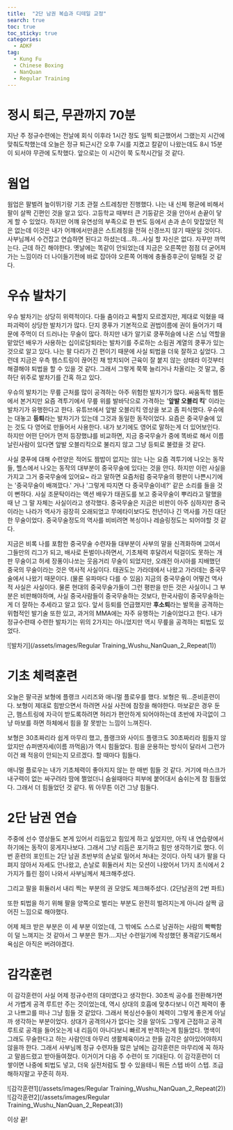 ```yaml
---
title:  "2단 남권 복습과 디테일 교정"
search: true
toc: true
toc_sticky: true
categories: 
  - ADKF
tag:
  - Kung Fu
  - Chinese Boxing
  - NanQuan
  - Regular Training
---
```


# 정시 퇴근, 무관까지 70분

지난 주 정규수련에는 전날에 회식 이후라 1시간 정도 일찍 퇴근했어서 그랬는지 시간에 맞춰도착했는데 오늘은 정규 퇴근시간 오후 7시를 지켰고 칼같이 나왔는데도 8시 15분이 되서야 무관에 도착했다. 앞으로는 이 시간이 쭉 도착시간일 것 같다.

# 웜업

웜업은 팔벌려 높이뛰기랑 기초 관절 스트레칭만 진행했다.
나는 내 신체 평균에 비해서 팔이 살짝 긴편인 것을 알고 있다.
고등학교 때부터 큰 기둥같은 것을 안아서 손끝이 닿게 할 수 있었다.
하지만 어꺠 유연성의 부족으로 한 번도 등에서 손과 손이 맞잡았던 적은 없는데 이것은 내가 어꺠에서만큼은 스트레칭을 전혀 신경쓰지 않기 때문일 것이다.
사부님께서 수건잡고 연습하면 된다고 하셨는데...하...사실 할 자신은 없다.
자꾸만 까먹는다.
근데 하긴 해야한다. 옛날에는 똑같이 안되었는데 지금은 오른쪽만 점점 더 굳어져가는 느낌이라 더 나이들기전에 바로 잡아야 오른쪽 어깨에 충돌증후군이 덜해질 것 같다.

# 우슈 발차기

우슈 발차기는 상당히 위력적이다.
다들 춤이라고 욕할지 모르겠지만, 제대로 익혔을 때 파괴력이 상당한 발차기가 많다.
단지 쿵푸가 기본적으로 권법이름에 권이 들어가기 때문에 주먹이 더 드러나는 무술이 많다.
하지만 내가 알기로 쿵푸허슬에 나온 스님 역할을 맡았던 배우가 사용하는 십이로담퇴라는 발차기를 주로하는 소림권 계열의 쿵푸가 있는 것으로 알고 있다.
나는 팔 다리가 긴 편이기 때문에 사실 퇴법을 더욱 잘하고 싶었다.
그런데 지금은 우측 햄스트링이 끊어진 채 방치되어 근육이 잘 붙지 않는 상태라 이것부터 해결해야 퇴법을 할 수 있을 것 같다.
그래서 그렇게 쭉쭉 늘리거나 차올리는 것 말고, 중하단 위주로 발차기를 간혹 하고 있다.

우슈의 발차기는 무릎 근처를 많이 공격하는 아주 위험한 발차기가 많다.
싸움독학 웹툰에서 본거지만 요즘 격투기에서 무릎 위를 발바닥으로 가격하는 '**앞발 오블리 킥**' 이라는 발차기가 유행한다고 한다.
유튜브에서 앞발 오블리킥 영상을 보고 좀 피식했다.
우슈에는 대놓고 **등퇴**라는 발차기가 있는데 그것과 동일한 동작이었다.
요즘은 중국무술에 있는 것도 다 영어로 만들어서 사용한다.
내가 보기에도 영어로 말하는게 더 있어보인다.
하지만 어떤 단어가 먼저 등장했냐를 비교하면, 지금 중국무술가 중에 똑바로 해서 이름 날린사람이 있다면 앞발 오블리킥으로 불리지 않고 그냥 등퇴로 불렸을 것 같다.

사실 쿵푸에 대해 수련양은 적어도 짬밥이 없지는 않는 나는 요즘 격투기에 나오는 동작들, 헬스에서 나오는 동작의 대부분이 중국무술에 있다는 것을 안다.
하지만 이런 사실을 가지고 그거 중국무술에 있어요~ 라고 말하면 요즘처럼 중국무술의 평판이 나쁜시기에는 '중국무술이 배껴깠다.' 거나 '그렇게 따지면 다 중국무술이네?' 같은 소리를 들을 것이 뻔하다.
사실 조문탁이라는 액션 배우가 태권도를 보고 중국무술이 뿌리라고 말했을 때 난 그 말 자체는 사실이라고 생각했다.
중국무술은 지금은 비판이 아주 심하지만 중국이라는 나라가 역사가 굉장히 오래되었고 무에타이보다도 천년이나 긴 역사를 가진 대단한 무술이었다.
중국무술정도의 역사를 비비려면 복싱이나 레슬링정도는 되어야할 것 같다.

지금은 비록 나를 포함한 중국무술 수련자들 대부분이 사부의 말을 신격화하며 고여서 그들만의 리그가 되고, 배사로 돈벌이나하면서, 기초체력 후달려서 턱걸이도 못하는 개판 무술이고 허세 장풍이나쏘는 웃음거리 무술이 되었지만, 오래전 아시아를 지배했던 중국의 무술이라는 것은 역사적 사실이다.
태권도는 가라데에서 나왔고 가라데는 중국무술에서 나왔기 때문이다. (물론 유파마다 다를 수 있음)
지금의 중국무술이 어떻건 역사적 사실은 사실이다.
물론 현대의 중국무술가들이 그런 평판을 만든 것은 사실이니 그 부분은 비판해야하며, 사실 중국사람들이 중국무술하는 것보다, 한국사람이 중국무술하는 게 더 잘하는 추세라고 알고 있다.
앞서 등퇴를 언급했지만 **후소퇴**라는 발목을 공격하는 위협적인 발기술 또한 있고, 과거의 MMA에는 자주 유행하는 기술이었다고 한다.
내가 정규수련때 수련한 발차기는 위의 2가지는 아니었지만 역시 무릎을 공격하는 퇴법도 있었다.

![발차기](/assets/images/Regular Training_Wushu_NanQuan_2_Repeat(1))

# 기초 체력훈련

오늘은 팔극권 보형에 플랭크 시리즈와 애니멀 플로우를 했다.
보형은 뭐...준비훈련이다.
보형이 제대로 힘받으면서 하려면 사실 사전에 참장을 해야한다.
마보같은 경우 둔근, 햄스트링에 자극이 받도록하려면 허리가 편안하게 되어야하는데 초반에 자극없이 그냥 마보를 하면 하체에서 힘을 잘 못받는 느낌이 느껴진다.

보형은 30초짜리라 쉽게 마무리 했고, 플랭크와 사이드 플랭크도 30초짜리라 힘들지 않았지만 슈퍼맨자세(이름 까먹음)가 역시 힘들었다.
힘을 운용하는 방식이 달라서 그런가 이건 왜 적응이 안되는지 모르겠다.
할 때마다 힘들다.

애니멀 플로우는 내가 기초체력이 좋아지지 않는 한 매번 힘들 것 같다.
거기에 마스크가 내구력이 없는 싸구려라 땀에 쩔었더니 숨쉴때마다 피부에 붙어대서 숨쉬는게 참 힘들었다.
그래서 더 힘들었던 것 같다.
뭐 아무튼 이건 그냥 힘들다.

# 2단 남권 연습

주중에 선수 영상들도 본게 있어서 리듬있고 힘있게 하고 싶었지만, 아직 내 연습량에서 하기에는 동작이 뭉게지나보다.
그래서 그냥 리듬은 포기하고 힘만 생각하기로 했다.
이번 훈련의 포인트는 2단 남권 초반부의 손날로 밀어서 쳐내는 것이다.
아직 내가 팔을 다 펴지 않아서 자세도 안나왔고, 손날로 휘둘러서 치는 모션이 나왔어서 1가지 초식에서 2가지가 틀린 점이 나와서 사부님께서 체크해주셨다.

그리고 팔을 휘둘러서 내리 찍는 부분의 권 모양도 체크해주셨다. (2단남권의 2번 파트)

또한 퇴법을 하기 위해 팔을 양쪽으로 벌리는 부분도 완전히 벌려지는게 아니라 살짝 굽어진 느낌으로 해야했다.

어제 체크 받은 부분은 이 세 부분 이었는데, 그 밖에도 스스로 남권하는 사람의 빡빡함이 덜 느껴지는 것 같아서 그 부분은 뭔가....지난 수련일기에 작성했던 풍격같기도해서 욕심은 아직은 버려야겠다.

# 감각훈련

이 감각훈련이 사실 어제 정규수련의 대미였다고 생각한다.
30초씩 공수를 전환해가면서 가볍게 공격 루트만 주는 것이었는데, 역시 상대의 호흡에 맞추다보니 이건 체력이 좋고 나쁘고를 떠나 그냥 힘들 것 같았다.
그래서 복싱선수들이 체력이 그렇게 좋은게 아닐까 생각하는 부분이었다.
상대가 공격의사가 없다는 것을 알아도 그렇게 근접하고 공격루트로 공격을 들어오는게 내 리듬이 아니다보니 빠르게 반격하는게 힘들었다.
명색이 그래도 무술한다고 하는 사람인데 아무리 생활체육이라고 한들 감각은 살아있어야하지 않을까 한다.
그래서 사부님께 정규 수련자들 많은 날에는 감각훈련은 마무리에 꼭 하자고 말씀드렸고 받아들여졌다.
이거이거 다음 주 수련이 또 기대된다.
이 감각훈련이 더 쌓이면 나중에 퇴법도 넣고, 더욱 실전처럼도 할 수 있을테니 뭐든 스텝 바이 스텝. 조급해하지말고 꾸준히 하자.

![감각훈련1](/assets/images/Regular Training_Wushu_NanQuan_2_Repeat(2))
![감각훈련2](/assets/images/Regular Training_Wushu_NanQuan_2_Repeat(3))

이상 끝!